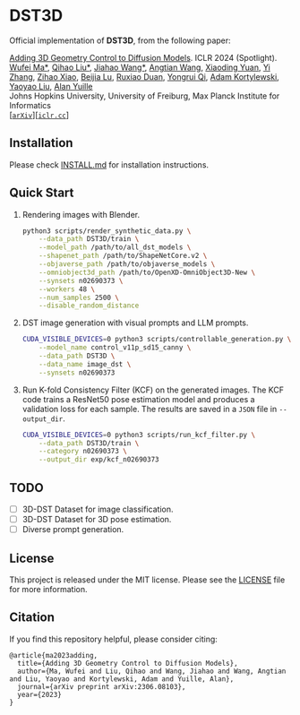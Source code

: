 # DST3D

Official implementation of **DST3D**, from the following paper:

[Adding 3D Geometry Control to Diffusion Models](https://arxiv.org/abs/2306.08103). ICLR 2024 (Spotlight).\
[Wufei Ma\*](https://wufeim.github.io), [Qihao Liu\*](https://qihao067.github.io), [Jiahao Wang\*](https://jiahaoplus.github.io/), [Angtian Wang](https://github.com/Angtian), [Xiaoding Yuan](https://www.xiaodingyuan.com), [Yi Zhang](https://edz-o.github.io/), [Zihao Xiao](https://scholar.google.com/citations?user=ucb6UssAAAAJ&hl), [Beijia Lu](https://github.com/Beijia11), [Ruxiao Duan](https://scholar.google.com/citations?user=aG-fi1cAAAAJ&hl=en), [Yongrui Qi](https://github.com/Auroraaa-Qi), [Adam Kortylewski](https://gvrl.mpi-inf.mpg.de/), [Yaoyao Liu](https://www.cs.jhu.edu/~yyliu/), [Alan Yuille](https://www.cs.jhu.edu/~ayuille/)\
Johns Hopkins University, University of Freiburg, Max Planck Institute for Informatics\
[[`arXiv`](https://arxiv.org/abs/2306.08103)][[`iclr.cc`](https://iclr.cc/virtual/2024/poster/18443)]

## Installation

Please check [INSTALL.md](INSTALL.md) for installation instructions.

## Quick Start

1. Rendering images with Blender.

    ```sh
    python3 scripts/render_synthetic_data.py \
        --data_path DST3D/train \
        --model_path /path/to/all_dst_models \
        --shapenet_path /path/to/ShapeNetCore.v2 \
        --objaverse_path /path/to/objaverse_models \
        --omniobject3d_path /path/to/OpenXD-OmniObject3D-New \
        --synsets n02690373 \
        --workers 48 \
        --num_samples 2500 \
        --disable_random_distance
    ```

2. DST image generation with visual prompts and LLM prompts.

    ```sh
    CUDA_VISIBLE_DEVICES=0 python3 scripts/controllable_generation.py \
        --model_name control_v11p_sd15_canny \
        --data_path DST3D \
        --data_name image_dst \
        --synsets n02690373
    ```

3. Run K-fold Consistency Filter (KCF) on the generated images. The KCF code trains a ResNet50 pose estimation model and produces a validation loss for each sample. The results are saved in a `JSON` file in `--output_dir`.

    ```sh
    CUDA_VISIBLE_DEVICES=0 python3 scripts/run_kcf_filter.py \
        --data_path DST3D/train \
        --category n02690373 \
        --output_dir exp/kcf_n02690373
    ```

## TODO

- [ ] 3D-DST Dataset for image classification.
- [ ] 3D-DST Dataset for 3D pose estimation.
- [ ] Diverse prompt generation.

## License

This project is released under the MIT license. Please see the [LICENSE](LICENSE) file for more information.

## Citation

If you find this repository helpful, please consider citing:

```
@article{ma2023adding,
  title={Adding 3D Geometry Control to Diffusion Models},
  author={Ma, Wufei and Liu, Qihao and Wang, Jiahao and Wang, Angtian and Liu, Yaoyao and Kortylewski, Adam and Yuille, Alan},
  journal={arXiv preprint arXiv:2306.08103},
  year={2023}
}
```
